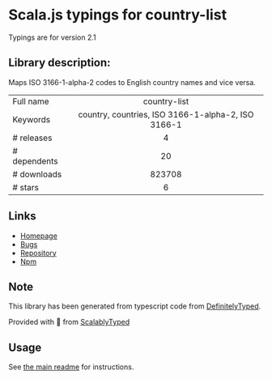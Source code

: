 
# Scala.js typings for country-list

Typings are for version 2.1

## Library description:
Maps ISO 3166-1-alpha-2 codes to English country names and vice versa.

|                    |                 |
| ------------------ | :-------------: |
| Full name          | country-list |
| Keywords           | country, countries, ISO 3166-1-alpha-2, ISO 3166-1 |
| # releases         | 4 |
| # dependents       | 20 |
| # downloads        | 823708 |
| # stars            | 6 |

## Links
- [Homepage](https://github.com/fannarsh/country-list)
- [Bugs](https://github.com/fannarsh/country-list/issues)
- [Repository](https://github.com/fannarsh/country-list)
- [Npm](https://www.npmjs.com/package/country-list)
    


## Note
This library has been generated from typescript code from [DefinitelyTyped](https://definitelytyped.org).

Provided with :purple_heart: from [ScalablyTyped](https://github.com/oyvindberg/ScalablyTyped)

## Usage
See [the main readme](../../readme.md) for instructions.


